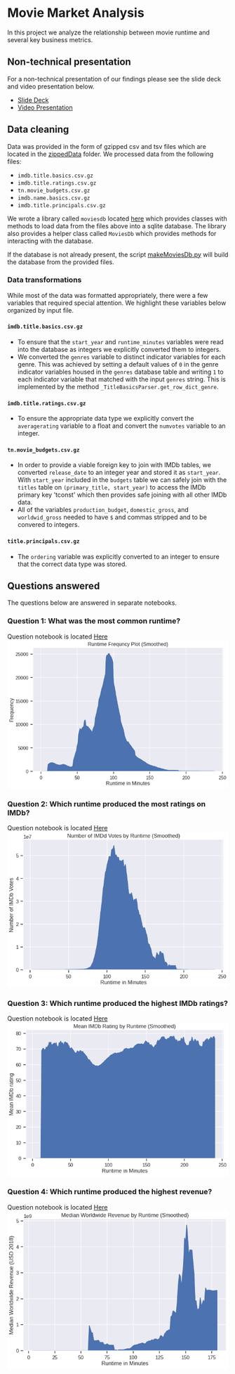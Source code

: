 # Movie Market Analysis

In this project we analyze the relationship between movie runtime and several
key business metrics.

## Non-technical presentation
For a non-technical presentation of our findings please see the slide deck and video presentation below.
* <a href='./presentation/presentation.pdf'>Slide Deck</a>
* <a href='./presentation/presentation.mp4'>Video Presentation</a>

## Data cleaning
Data was provided in the form of gzipped csv and tsv files which are located in the <a href='./zippedData'>zippedData</a> folder. We processed data from the following files:
* `imdb.title.basics.csv.gz`
* `imdb.title.ratings.csv.gz`
* `tn.movie_budgets.csv.gz`
* `imdb.name.basics.csv.gz`
* `imdb.title.principals.csv.gz`

We wrote a library called `moviesdb` located <a href = './notebooks/moviesdb/moviesdb.py'>here</a> which provides classes  with methods to load data from the files above into a sqlite database. The library also provides a helper class called `MoviesDb` which provides methods for interacting with the database. 

If the database is not already present, the script <a href='./notebooks/makeMoviesDb.py'>makeMoviesDb.py</a> will build the database from the provided files.

### Data transformations
While most of the data was formatted appropriately, there were a few variables that required special attention. We highlight these variables below organized by input file.

#### `imdb.title.basics.csv.gz`
* To ensure that the `start_year` and `runtime_minutes` variables were read into the database as integers we explicitly converted them to integers.
* We converted the `genres` variable to distinct indicator variables for each genre. This was achieved by setting a default values of `0` in the genre indicator variables housed in the `genres` database table and writing `1` to each indicator variable that matched with the input `genres` string. This is implemented by the method `_TitleBasicsParser.get_row_dict_genre`.

#### `imdb.title.ratings.csv.gz`
* To ensure the appropriate data type we explicitly convert the `averagerating` variable to a float and convert the `numvotes` variable to an integer. 

####  `tn.movie_budgets.csv.gz`
* In order to provide a viable foreign key to join with IMDb tables, we converted `release_date` to an integer year and stored it as `start_year`. With `start_year` included in the `budgets` table we can safely join with the `titles` table on `(primary_title, start_year)` to access the IMDb primary key 'tconst' which then provides safe joining with all other IMDb data.
* All of the variables `production_budget`, `domestic_gross`, and `worldwid_gross` needed to have `$` and commas stripped and to be convered to integers.

#### `title.principals.csv.gz`
* The `ordering` variable was explicitly converted to an integer to ensure that the correct data type was stored.

## Questions answered
The questions below are answered in separate notebooks.

### Question 1: What was the most common runtime?
Question notebook is located <a href='./notebooks/Question1.ipynb'>Here</a>
<img src='./images/runtime_frequency_plot.png'>

### Question 2: Which runtime produced the most ratings on IMDb?
Question notebook is located <a href='./notebooks/Question2.ipynb'>Here</a>
<img src='./images/votes_by_runtime.png'>

### Question 3: Which runtime produced the highest IMDb ratings?
Question notebook is located <a href='./notebooks/Question3.ipynb'>Here</a>
<img src='./images/rating_by_runtime.png'>

### Question 4: Which runtime produced the highest revenue?
Question notebook is located <a href='./notebooks/Question4.ipynb'>Here</a>
<img src='./images/revenue_by_runtime.png'>

